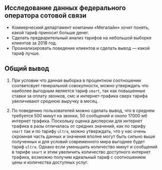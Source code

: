## Исследование данных федерального оператора сотовой связи

- Коммерческий департамент компании «Мегалайн» хочет понять, какой тариф приносит больше денег.
- Сделать предварительный анализ тарифов на небольшой выборке клиентов за 2018 год.
- Проанализировать поведение клиентов и сделать вывод — какой тариф лучше.

## Общий вывод

1. При условии что данная выборка в процентном соотношении соответсвует генеральной совокупности, можно утверждать что наиболее выгодным является тариф `smart`, так как повышенные ставки за оплату звонков, смс и интернет-трафика сверх тарифа увеличивают среднюю выручку в месяц.

2. По поведению пользователей можно сделать вывод, что в среднем требуется 500 минут на звонки, 50 сообщений и около 17000 мб интернет 
трафика. Поскольку оценка дисперсии для интернет трафика в разы отличалась от средних значений, как по тарифу `smart` так и по тарифу `ultra`, можно утверждать, что у нас очень скромная часть данных и значения вполне могут быть сильно выше полученных и для условий современного мира выгоднее будет тариф `ultra`. Однако если уменьшить количество минут и сообщений в тарифе `smart` и этим увеличить количество доступного интернет трафика, возможно получим идеальный тариф с соотношением цены и количества доступных услуг.
